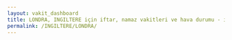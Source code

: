 ```yaml
---
layout: vakit_dashboard
title: LONDRA, INGILTERE için iftar, namaz vakitleri ve hava durumu - ilçe/eyalet seç
permalink: /INGILTERE/LONDRA/
---
```


<script type="text/javascript">
  var GLOBAL_COUNTRY = 'INGILTERE';
  var GLOBAL_CITY = 'LONDRA';
  var GLOBAL_STATE = '';
  var lat = 72;
  var lon = 21;
</script>
